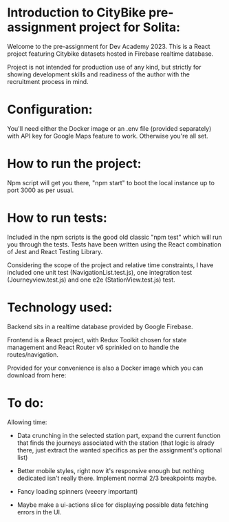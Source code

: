 # Introduction to CityBike pre-assignment project for Solita:

Welcome to the pre-assignment for Dev Academy 2023. This is a React project featuring Citybike datasets hosted in Firebase realtime database.

Project is not intended for production use of any kind, but strictly for showing development skills and readiness of the author with the recruitment process in mind.

# Configuration:

You'll need either the Docker image or an .env file (provided separately) with API key for Google Maps feature to work. Otherwise you're all set.

# How to run the project:

Npm script will get you there, "npm start" to boot the local instance up to port 3000 as per usual.

# How to run tests:

Included in the npm scripts is the good old classic "npm test" which will run you through the tests. Tests have been written using the React combination of Jest and React Testing Library.

Considering the scope of the project and relative time constraints, I have included one unit test (NavigationList.test.js), one integration test (Journeyview.test.js) and one e2e (StationView.test.js) test.

# Technology used: 

Backend sits in a realtime database provided by Google Firebase.

Frontend is a React project, with Redux Toolkit chosen for state management and React Router v6 sprinkled on to handle the routes/navigation.

Provided for your convenience is also a Docker image which you can download from here:

# To do:

Allowing time:

- Data crunching in the selected station part, expand the current function that finds the journeys associated with the station (that logic is alrady there, just extract the wanted specifics as per the assignment's optional list)

- Better mobile styles, right now it's responsive enough but nothing dedicated isn't really there. Implement normal 2/3 breakpoints maybe.

- Fancy loading spinners (veeery important)

- Maybe make a ui-actions slice for displaying possible data fetching errors in the UI.
